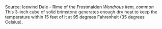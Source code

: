 Source: Icewind Dale - Rime of the Frostmaiden
*Wondrous item, common*
This 3-inch cube of solid brimstone generates enough dry heat to keep the temperature within 15 feet of it at 95 degrees Fahrenheit (35 degrees Celsius).